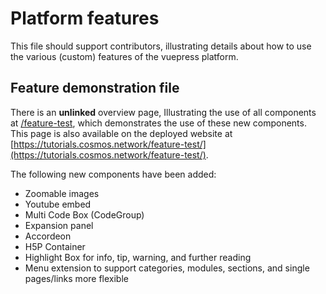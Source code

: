 # Platform features

This file should support contributors, illustrating details about how to use the various (custom) features of the vuepress platform.

## Feature demonstration file

There is an **unlinked** overview page, Illustrating the use of all components at [/feature-test](/feature-test/index.md), which demonstrates the use of these new components. This page is also available on the deployed website at [https://tutorials.cosmos.network/feature-test/](https://tutorials.cosmos.network/feature-test/).

The following new components have been added:

* Zoomable images
* Youtube embed
* Multi Code Box (CodeGroup)
* Expansion panel
* Accordeon
* H5P Container
* Highlight Box for info, tip, warning, and further reading
* Menu extension to support categories, modules, sections, and single pages/links more flexible

